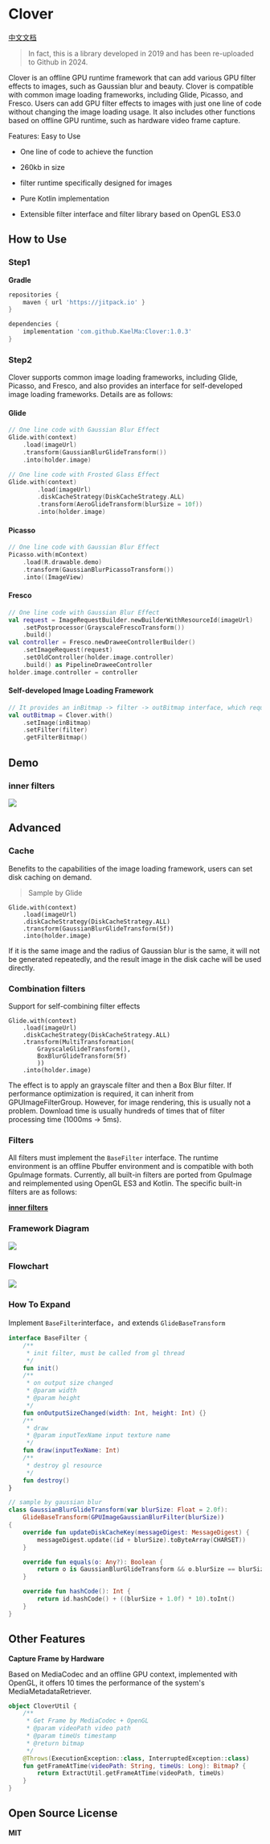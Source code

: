 # Clover
 [中文文档](README.zh.md)

> In fact, this is a library developed in 2019 and has been re-uploaded to Github in 2024.


Clover is an offline GPU runtime framework that can add various GPU filter effects to images, such as Gaussian blur and beauty. Clover is compatible with common image loading frameworks, including Glide, Picasso, and Fresco. Users can add GPU filter effects to images with just one line of code without changing the image loading usage. It also includes other functions based on offline GPU runtime, such as hardware video frame capture.

Features: Easy to Use

- One line of code to achieve the function

- 260kb in size

- filter runtime specifically designed for images

- Pure Kotlin implementation

- Extensible filter interface and filter library based on OpenGL ES3.0


## How to Use

### Step1
**Gradle**
```groovy
repositories {
    maven { url 'https://jitpack.io' }
}

dependencies {
    implementation 'com.github.KaelMa:Clover:1.0.3'
}
```
### Step2
Clover supports common image loading frameworks, including Glide, Picasso, and Fresco, and also provides an interface for self-developed image loading frameworks. 
Details are as follows:

####  Glide

```kotlin
// One line code with Gaussian Blur Effect
Glide.with(context)
    .load(imageUrl)
    .transform(GaussianBlurGlideTransform())
    .into(holder.image)

// One line code with Frosted Glass Effect
Glide.with(context)
		.load(imageUrl)
		.diskCacheStrategy(DiskCacheStrategy.ALL)
		.transform(AeroGlideTransform(blurSize = 10f))
		.into(holder.image)
```

#### Picasso

```kotlin
// One line code with Gaussian Blur Effect
Picasso.with(mContext)
    .load(R.drawable.demo)
    .transform(GaussianBlurPicassoTransform())
    .into((ImageView)
```

#### Fresco

```kotlin
// One line code with Gaussian Blur Effect
val request = ImageRequestBuilder.newBuilderWithResourceId(imageUrl)
	.setPostprocessor(GrayscaleFrescoTransform())
	.build()
val controller = Fresco.newDraweeControllerBuilder()
	.setImageRequest(request)
	.setOldController(holder.image.controller)
	.build() as PipelineDraweeController
holder.image.controller = controller
```

#### Self-developed Image Loading Framework

```kotlin
// It provides an inBitmap -> filter -> outBitmap interface, which requires the image framework to handle caching logic itself.
val outBitmap = Clover.with()
    .setImage(inBitmap)
    .setFilter(filter)
    .getFilterBitmap()
```



## Demo

### inner filters

![](md/clover-demo.gif)


## Advanced

### Cache
Benefits to the capabilities of the image loading framework, users can set disk caching on demand.

> Sample by Glide

```
Glide.with(context)
    .load(imageUrl)
    .diskCacheStrategy(DiskCacheStrategy.ALL)
    .transform(GaussianBlurGlideTransform(5f))
    .into(holder.image)
```
If it is the same image and the radius of Gaussian blur is the same, it will not be generated repeatedly, and the result image in the disk cache will be used directly.

### Combination filters
Support for self-combining filter effects
```
Glide.with(context)
    .load(imageUrl)
    .diskCacheStrategy(DiskCacheStrategy.ALL)
    .transform(MultiTransformation(
        GrayscaleGlideTransform(),
        BoxBlurGlideTransform(5f)
        ))
    .into(holder.image)
```
The effect is to apply an grayscale filter and then a Box Blur filter.
If performance optimization is required, it can inherit from GPUImageFilterGroup. However, for image rendering, this is usually not a problem. Download time is usually hundreds of times that of filter processing time (1000ms -> 5ms).

### Filters
All filters must implement the `BaseFilter` interface. 
The runtime environment is an offline Pbuffer environment and is compatible with both GpuImage formats. 
Currently, all built-in filters are ported from GpuImage and reimplemented using OpenGL ES3 and Kotlin. 
The specific built-in filters are as follows:

**[inner filters](md/Filters.zh.md)**

### Framework Diagram

![](md/image-20200429-201923.png)

### Flowchart

![](md/image-20200421143708669.png)


### How To Expand
Implement `BaseFilter`interface，and extends `GlideBaseTransform`

```kotlin
interface BaseFilter {
    /**
     * init filter, must be called from gl thread
     */
    fun init()
    /**
     * on output size changed
     * @param width
     * @param height
     */
    fun onOutputSizeChanged(width: Int, height: Int) {}
    /**
     * draw
     * @param inputTexName input texture name
     */
    fun draw(inputTexName: Int)
    /**
     * destroy gl resource
     */
    fun destroy()
}

// sample by gaussian blur
class GaussianBlurGlideTransform(var blurSize: Float = 2.0f):
    GlideBaseTransform(GPUImageGaussianBlurFilter(blurSize))
{
    override fun updateDiskCacheKey(messageDigest: MessageDigest) {
        messageDigest.update((id + blurSize).toByteArray(CHARSET))
    }

    override fun equals(o: Any?): Boolean {
        return o is GaussianBlurGlideTransform && o.blurSize == blurSize
    }

    override fun hashCode(): Int {
        return id.hashCode() + ((blurSize + 1.0f) * 10).toInt()
    }
}
```

## Other Features
**Capture Frame by Hardware**

Based on MediaCodec and an offline GPU context, implemented with OpenGL, it offers 10 times the performance of the system's MediaMetadataRetriever.

```kotlin
object CloverUtil {
    /**
     * Get Frame by MediaCodec + OpenGL
     * @param videoPath video path
     * @param timeUs timestamp
     * @return bitmap 
     */
    @Throws(ExecutionException::class, InterruptedException::class)
    fun getFrameAtTime(videoPath: String, timeUs: Long): Bitmap? {
        return ExtractUtil.getFrameAtTime(videoPath, timeUs)
    }
}
```

## Open Source License

**MIT**